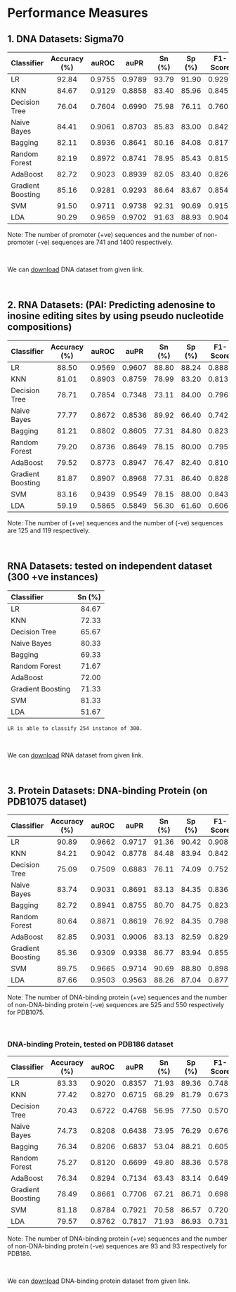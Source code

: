 # Performance Measures
## 1. DNA Datasets: Sigma70
| Classifier | Accuracy (%) |  auROC | auPR   | Sn (%) |  Sp (%)  | F1-Score |  MCC   |
| :---       | :---:        | :---:  |  :---: | :---:  | :---:    | :---:    | ---:  |
|LR |92.84|0.9755|0.9789|93.79|91.90|0.9293|0.8583|
|KNN|84.67|0.9129|0.8858|83.40|85.96|0.8451|0.6954|
|Decision Tree|76.04|0.7604|0.6990|75.98|76.11|0.7601|0.5220|
|Naive Bayes|84.41|0.9061|0.8703|85.83|83.00|0.8420|0.6896|
|Bagging|82.11|0.8936|0.8641|80.16|84.08|0.8174|0.6439|
|Random Forest|82.19|0.8972|0.8741|78.95|85.43|0.8156|0.6466|
|AdaBoost|82.72|0.9023|0.8939|82.05|83.40|0.8264|0.6553|
|Gradient Boosting|85.16|0.9281|0.9293|86.64|83.67|0.8544|0.7050|
|SVM|91.50|0.9711|0.9738|92.31|90.69|0.9159|0.8306|
|LDA|90.29|0.9659|0.9702|91.63|88.93|0.9042|0.8067|

Note: The number of promoter (+ve) sequences and the number of non-promoter (-ve) sequences are 741 and 1400 respectively.

&nbsp;

We can [download](http://lin-group.cn/server/iPro70PseZNC/data.html) DNA dataset from given link.

&nbsp;

## 2. RNA Datasets: (PAI: Predicting adenosine to inosine editing sites by using pseudo nucleotide compositions)

| Classifier | Accuracy (%) |  auROC | auPR   | Sn (%) |  Sp (%)  | F1-Score |  MCC   |
| :---       | :---:        | :---:  |  :---: | :---:  | :---:    | :---:    | ---:  |
|LR|88.50|0.9569|0.9607|88.80|88.24|0.8886|0.7770|
|KNN|81.01|0.8903|0.8759|78.99|83.20|0.8134|0.6293|
|Decision Tree|78.71|0.7854|0.7348|73.11|84.00|0.7967|0.5938|
|Naive Bayes|77.77|0.8672|0.8536|89.92|66.40|0.7426|0.5861|
|Bagging|81.21|0.8802|0.8605|77.31|84.80|0.8233|0.6294|
|Random Forest|79.20|0.8736|0.8649|78.15|80.00|0.7959|0.5876|
|AdaBoost|79.52|0.8773|0.8947|76.47|82.40|0.8108|0.5961|
|Gradient Boosting|81.87|0.8907|0.8968|77.31|86.40|0.8289|0.6493|
|SVM|83.16|0.9439|0.9549|78.15|88.00|0.8433|0.6703|
|LDA|59.19|0.5865|0.5849|56.30|61.60|0.6063|0.1896|

Note: The number of (+ve) sequences and the number of (-ve) sequences are 125 and 119 respectively.

&nbsp;

## RNA Datasets: tested on independent dataset (300 +ve instances)
| Classifier |  Sn (%) |
| :---       | ---:  |
|LR|84.67|
|KNN|72.33|
|Decision Tree|65.67|
|Naive Bayes|80.33|
|Bagging|69.33|
|Random Forest|71.67|
|AdaBoost|72.00|
|Gradient Boosting|71.33|
|SVM|81.33|
|LDA|51.67|

`LR is able to classify 254 instance of 300.`

&nbsp;

We can [download](http://lin-group.cn/server/AtoI/data) RNA dataset from given link.

&nbsp;

## 3. Protein Datasets: DNA-binding Protein (on PDB1075 dataset)
| Classifier | Accuracy (%) |  auROC | auPR   | Sn (%) |  Sp (%)  | F1-Score |  MCC   |
| :---       | :---:        | :---:  |  :---: | :---:  | :---:    | :---:    | ---:  |
|LR| 90.89|0.9662|0.9717|91.36|90.42|0.9089|0.8186|
|KNN| 84.21|0.9042|0.8778|84.48|83.94|0.8425|0.6851|
|Decision Tree|75.09|0.7509|0.6883|76.11|74.09|0.7527|0.5039|
|Naive Bayes|83.74|0.9031|0.8691|83.13|84.35|0.8362|0.6756|
|Bagging|82.72|0.8941|0.8755|80.70|84.75|0.8233|0.6569|
|Random Forest|80.64|0.8871|0.8619|76.92|84.35|0.7988|0.6160|
|AdaBoost|82.85|0.9031|0.9006|83.13|82.59|0.8291|0.6578|
|Gradient Boosting|85.36|0.9309|0.9338|86.77|83.94|0.8555|0.7096|
|SVM|89.75|0.9665|0.9714|90.69|88.80|0.8983|0.7967|
|LDA|87.66|0.9503|0.9563|88.26|87.04|0.8774|0.7541|

Note: The number of DNA-binding protein (+ve) sequences and the number of non-DNA-binding protein (-ve) sequences are 525 and 550 respectively for PDB1075.

&nbsp;

### DNA-binding Protein, tested on PDB186 dataset
| Classifier | Accuracy (%) |  auROC | auPR   | Sn (%) |  Sp (%)  | F1-Score |  MCC   |
| :---       | :---:        | :---:  |  :---: | :---:  | :---:    | :---:    | :---:  |
|LR|83.33|0.9020|0.8357|71.93|89.36|0.7480|0.6259|
|KNN| 77.42 |0.8270|0.6715|68.29|81.79|0.6734|0.4990|
|Decision Tree |70.43|0.6722|0.4768|56.95|77.50|0.5706|0.3457|
|Naive Bayes |74.73|0.8208|0.6438|73.95|76.29|0.6769|0.4874|
|Bagging|76.34|0.8206|0.6837|53.04|88.21|0.6052|0.4480|
|Random Forest|75.27|0.8120|0.6699|49.80|88.36|0.5788|0.4211|
|AdaBoost|76.34|0.8294|0.7134|63.43|83.14|0.6496|0.4742|
|Gradient Boosting|78.49|0.8661|0.7706|67.21|86.71|0.6987|0.5519|
|SVM| 81.18 |0.8784|0.7921|70.58|86.57|0.7205|0.5783|
|LDA|79.57|0.8762|0.7817|71.93|86.93|0.7312|0.5937|

Note: The number of DNA-binding protein (+ve) sequences and the number of non-DNA-binding protein (-ve) sequences are 93 and  93 respectively for PDB186.

&nbsp;

We can [download](http://server.malab.cn/Local-DPP/Datasets.html) DNA-binding protein dataset from given link.


